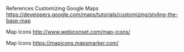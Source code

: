 References
Customizing Google Maps
https://developers.google.com/maps/tutorials/customizing/styling-the-base-map

Map Icons
http://www.webiconset.com/map-icons/

Map Icons
https://mapicons.mapsmarker.com/